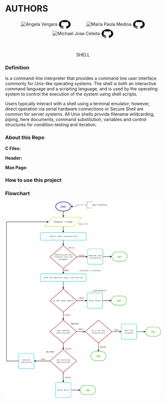 # AUTHORS

  <p align="center">
      <img align="center" src="https://avatars.githubusercontent.com/u/85180677?v=4" alt="Angela Vergara" height="120" width="120" />
        <a href="https://github.com/anversa-pro" target="blank"><img align="center" src="https://raw.githubusercontent.com/devicons/devicon/9f4f5cdb393299a81125eb5127929ea7bfe42889/icons/github/github-original.svg" alt="Github Angela" height="30" width="40" /></a>
	  &emsp;&emsp;&emsp;
	    <img align="center" src="https://avatars.githubusercontent.com/u/70358968?v=4" alt="Maria Paula Medina" height="120" width="120" />
	      <a href="https://github.com/Mapu456" target="blank"><img align="center" src="https://raw.githubusercontent.com/devicons/devicon/9f4f5cdb393299a81125eb5127929ea7bfe42889/icons/github/github-original.svg" alt="Github Maria Paula" height="30" width="40" /></a>
	        <img align="center" src="https://avatars.githubusercontent.com/u/77915323?v=4" alt="Michael Jose Celeita" height="120" width="120"/>
		  <a href="https://github.com/michaelcele" target="blank"><img align="center" src="https://raw.githubusercontent.com/devicons/devicon/9f4f5cdb393299a81125eb5127929ea7bfe42889/icons/github/github-original.svg" alt="Github Jose" height="30" width="40" /></a>

  </p>
    <br>
      <p align="center"> SHELL </p>


### Definition

Is a command-line interpreter that provides a command line user interface commonly for Unix-like operating systems. The shell is both an interactive command language and a scripting language, and is used by the operating system to control the execution of the system using shell scripts.

Users typically interact with a shell using a terminal emulator; however, direct operation via serial hardware connections or Secure Shell are common for server systems. All Unix shells provide filename wildcarding, piping, here documents, command substitution, variables and control structures for condition-testing and iteration.

### About this Repo

**C Files:**

**Header:**

**Man Page:**

### How to use this project

### Flowchart  
<a href=#><img src="https://github.com/anversa-pro/IMG/blob/383381cc579c00b6e1f995b34beb957d543dec5d/Untitled%20Diagram-hsh_flowchart.png" /></a>
